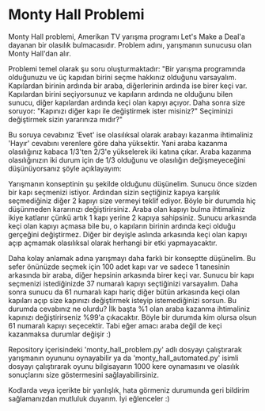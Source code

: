 # Monty Hall Problemi

Monty Hall problemi, Amerikan TV yarışma programı Let's Make a Deal'a dayanan bir olasılık bulmacasıdır. Problem adını, yarışmanın sunucusu olan Monty Hall'dan alır. 

Problemi temel olarak şu soru oluşturmaktadır: "Bir yarışma programında olduğunuzu ve üç kapıdan birini seçme hakkınız olduğunu varsayalım. Kapılardan birinin ardında bir araba, diğerlerinin ardında ise birer keçi var. Kapılardan birini seçiyorsunuz ve kapıların ardında ne olduğunu bilen sunucu, diğer kapılardan ardında keçi olan kapıyı açıyor. Daha sonra size soruyor: "Kapınızı diğer kapı ile değiştirmek ister misiniz?" Seçiminizi değiştirmek sizin yararınıza mıdır?"

Bu soruya cevabınız 'Evet' ise olasılıksal olarak arabayı kazanma ihtimaliniz 'Hayır' cevabını verenlere göre daha yüksektir. Yani araba kazanma olasılığınız kabaca 1/3'ten 2/3'e yükselerek iki katına çıkar. Araba kazanma olasılığınızın iki durum için de 1/3 olduğunu ve olasılığın değişmeyeceğini düşünüyorsanız şöyle açıklayayım:

Yarışmanın konseptinin şu şekilde olduğunu düşünelim. Sunucu önce sizden bir kapı seçmenizi istiyor. Ardından sizin seçtiğiniz kapıya karşılık seçmediğiniz diğer 2 kapıyı size vermeyi teklif ediyor. Böyle bir durumda hiç düşünmeden kararınızı değiştirirsiniz. Araba olan kapıyı bulma ihtimaliniz ikiye katlanır çünkü artık 1 kapı yerine 2 kapıya sahipsiniz. Sunucu arkasında keçi olan kapıyı açmasa bile bu, o kapıların birinin ardında keçi olduğu gerçeğini değiştirmez. Diğer bir deyişle aslında arkasında keçi olan kapıyı açıp açmamak olasılıksal olarak herhangi bir etki yapmayacaktır.

Daha kolay anlamak adına yarışmayı daha farklı bir konseptte düşünelim. Bu sefer önünüzde seçmek için 100 adet kapı var ve sadece 1 tanesinin arkasında bir araba, diğer hepsinin arkasında birer keçi var. Sunucu bir kapı seçmenizi istediğinizde 37 numaralı kapıyı seçtiğinizi varsayalım. Daha sonra sunucu da 61 numaralı kapı hariç diğer bütün arkasında keçi olan kapıları açıp size kapınızı değiştirmek isteyip istemediğinizi sorsun. Bu durumda cevabınız ne olurdu? İlk başta %1 olan araba kazanma ihtimaliniz kapınızı değiştirirseniz %99'a çıkacaktır. Böyle bir durumda kim olursa olsun 61 numaralı kapıyı seçecektir. Tabi eğer amacı araba değil de keçi kazanmaksa durumlar değişir :)

Repository içerisindeki 'monty_hall_problem.py' adlı dosyayı çalıştırarak yarışmanın oyununu oynayabilir ya da 'monty_hall_automated.py' isimli dosyayı çalıştırarak oyunu bilgisayarın 1000 kere oynamasını ve olasılık sonuçlarını size göstermesini sağlayabilirsiniz.

Kodlarda veya içerikte bir yanlışlık, hata görmeniz durumunda geri bildirim sağlamanızdan mutluluk duyarım. İyi eğlenceler :)
